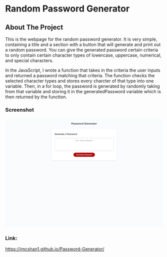 # Random Password Generator

## About The Project

This is the webpage for the random password generator. It is very simple, containing a title and a section with a button that will generate and print out a random password. You can give the generated password certain criteria to only contain certain character types of lowercase, uppercase, numerical, and special characters.

In the JavaScript, I wrote a function that takes in the criteria the user inputs and returned a password matching that criteria. The function checks the selected character types and stores every charcter of that type into one variable. Then, in a for loop, the password is generated by randomly taking from that variable and storing it in the generatedPassword variable which is then returned by the function.
### Screenshot

![Alt text](./Assets/Password-Generator-Screenshot.png)

### Link:
https://jmcshan1.github.io/Password-Generator/
